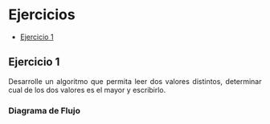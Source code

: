 <div align="justify">

# Ejercicios

- [Ejercicio 1](#ejercicio1)


## Ejercicio 1 <a name="ejercicio1"></a>
Desarrolle un algoritmo que permita leer dos valores distintos, determinar cual de los dos valores es el
mayor y escribirlo.

### Diagrama de Flujo




</div>
